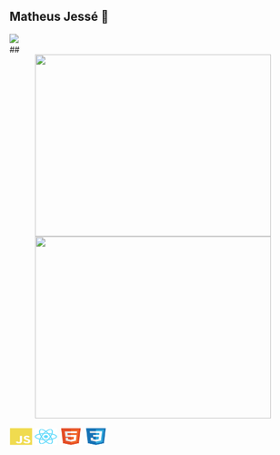 ## Matheus Jessé 👋
<div>
<a href="https://www.linkedin.com/in/matheusjesse" target="_blank"><img src="https://img.shields.io/badge/-LinkedIn-%230077B5?style=for-the-badge&logo=linkedin&logoColor=white" target="_blank"></a> 
</div>
##
<div align="center">
<a href="https://github.com/matheusjesse/github-readme-stats">
  <img align="center" src="https://github-readme-stats.vercel.app/api?username=matheusjesse&show_icons=true&theme=slateorange" width = "415" height="320"/>
</a>
<a href="https://github.com/matheusjesse/convoychat">
  <img align="center" src="https://github-readme-stats.vercel.app/api/top-langs/?username=matheusjesse&layout=compact&langs_count=8&theme=slateorange" width = "415" height="320"/>
</a>
</div>
<div style="display: inline_block"><br>
  <img align="center" alt="math-Js" height="30" width="40" src="https://raw.githubusercontent.com/devicons/devicon/master/icons/javascript/javascript-plain.svg">
  <img align="center" alt="math-React" height="30" width="40" src="https://raw.githubusercontent.com/devicons/devicon/master/icons/react/react-original.svg">
  <img align="center" alt="math-HTML" height="30" width="40" src="https://raw.githubusercontent.com/devicons/devicon/master/icons/html5/html5-original.svg">
  <img align="center" alt="math-CSS" height="30" width="40" src="https://raw.githubusercontent.com/devicons/devicon/master/icons/css3/css3-original.svg">
</div>


